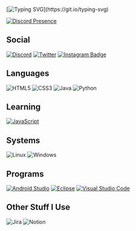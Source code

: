 <!-- Readme Typing SVG by DenverCoder1 - https://github.com/DenverCoder1/readme-typing-svg -->
[![Typing SVG](https://readme-typing-svg.demolab.com?font=Concert+One&pause=1000&center=true&width=435&lines=Hello+there!;Welcome+to+my+profile!)](https://git.io/typing-svg)
<!-- Lanyard Profile Readme by cnrad - https://github.com/cnrad/lanyard-profile-readme -->
[![Discord Presence](https://lanyard.cnrad.dev/api/:id)](https://discord.com/users/488040865349238806)

## Social
[![Discord](https://img.shields.io/badge/Discord-5865F2?logo=discord&logoColor=fff&style=for-the-badge)](https://discord.com/users/488040865349238806)
[![Twitter](https://img.shields.io/badge/Twitter-1DA1F2?logo=twitter&logoColor=fff&style=for-the-badge)](https://twitter.com/tassian8261)
[![Instagram Badge](https://img.shields.io/badge/Instagram-E4405F?logo=instagram&logoColor=fff&style=for-the-badge)](https://www.instagram.com/florian.ldm)


## Languages
![HTML5](https://img.shields.io/badge/HTML5-E34F26?logo=html5&logoColor=fff&style=for-the-badge)
![CSS3](https://img.shields.io/badge/CSS3-1572B6?logo=css3&logoColor=fff&style=for-the-badge)
![Java](https://img.shields.io/badge/java-%23ED8B00.svg?style=for-the-badge&logo=java&logoColor=white)
![Python](https://img.shields.io/badge/python-3670A0?style=for-the-badge&logo=python&logoColor=ffdd54)


## Learning
[![JavaScript](https://img.shields.io/badge/JavaScript-F7DF1E?logo=javascript&logoColor=000&style=for-the-badge)](https://www.javascript.com/)


## Systems
![Linux](https://img.shields.io/badge/Linux-FCC624?style=for-the-badge&logo=linux&logoColor=black)
![Windows](https://img.shields.io/badge/Windows-0078D6?style=for-the-badge&logo=windows&logoColor=white)

## Programs
[![Android Studio](https://img.shields.io/badge/Android%20Studio-3DDC84.svg?style=for-the-badge&logo=android-studio&logoColor=white)](https://developer.android.com/studio)
[![Eclipse](https://img.shields.io/badge/Eclipse-FE7A16.svg?style=for-the-badge&logo=Eclipse&logoColor=white)](https://www.eclipse.org)
[![Visual Studio Code](https://img.shields.io/badge/Visual%20Studio%20Code-007ACC?logo=visualstudiocode&logoColor=fff&style=for-the-badge)](https://code.visualstudio.com/)

## Other Stuff I Use
![Jira](https://img.shields.io/badge/jira-%230A0FFF.svg?style=for-the-badge&logo=jira&logoColor=white)
![Notion](https://img.shields.io/badge/Notion-%23000000.svg?style=for-the-badge&logo=notion&logoColor=white)
